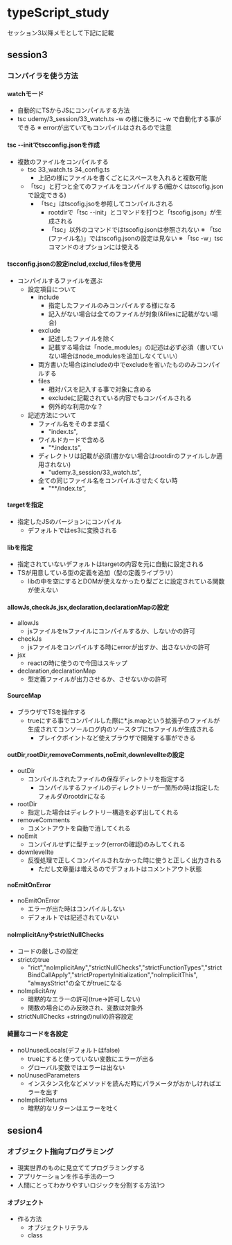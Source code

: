 # typeScript_study



セッション3以降メモとして下記に記載
## session3

### コンパイラを使う方法

#### watchモード
 + 自動的にTSからJSにコンパイルする方法
 + tsc udemy/3_session/33_watch.ts -w の様に後ろに -w で自動化する事ができる
 ※ errorが出ていてもコンパイルはされるので注意

#### tsc --initでtscconfig.jsonを作成
 + 複数のファイルをコンパイルする
   + tsc 33_watch.ts 34_config.ts
     + 上記の様にファイルを書くごとにスペースを入れると複数可能
   + 「tsc」と打つと全てのファイルをコンパイルする(細かくはtscofig.jsonで設定できる)
     + 「tsc」はtscofig.jsoを参照してコンパイルされる
       + rootdirで「tsc --init」とコマンドを打つと「tscofig.json」が生成される
       + 「tsc」以外のコマンドではtscofig.jsonは参照されない
       ※ 「tsc (ファイル名)」ではtscofig.jsonの設定は見ない
       ※ 「tsc -w」tscコマンドのオプションには使える

#### tscconfig.jsonの設定includ,exclud,filesを使用
 + コンパイルするファイルを選ぶ
   + 設定項目について
     + include
       + 指定したファイルのみコンパイルする様になる
       + 記入がない場合は全てのファイルが対象(&filesに記載がない場合)
     + exclude
       + 記述したファイルを除く
       + 記載する場合は「node_modules」の記述は必ず必須（書いていない場合はnode_modulesを追加しなくていい）
     + 両方書いた場合はincludeの中でexcludeを省いたもののみコンパイルする
     + files
       + 相対パスを記入する事で対象に含める
       + excludeに記載されている内容でもコンパイルされる
       + 例外的な利用かな？
   + 記述方法について
     + ファイル名をそのまま描く
       + "index.ts",
     + ワイルドカードで含める
       + "*.index.ts",
     + ディレクトリは記載が必須(書かない場合はrootdirのファイルしか適用されない)
       + "udemy.3_session/33_watch.ts",
     + 全ての同じファイル名をコンパイルさせたくない時
       + "**/index.ts",

#### targetを指定
 + 指定したJSのバージョンにコンパイル
   + デフォルトではes3に変換される

#### libを指定
 + 指定されていないデフォルトはtargetの内容を元に自動に設定される
 + TSが用意している型の定義を追加（型の定義ライブラリ）
   + libの中を空にするとDOMが使えなかったり型ごとに設定されている関数が使えない

#### allowJs,checkJs,jsx,declaration,declarationMapの設定
 + allowJs
   + jsファイルをtsファイルにコンパイルするか、しないかの許可
 + checkJs
   + jsファイルをコンパイルする時にerrorが出すか、出さないかの許可
  + jsx
    + reactの時に使うので今回はスキップ
  + declaration,declarationMap
    + 型定義ファイルが出力させるか、させないかの許可

#### SourceMap
 + ブラウザでTSを操作する
   + trueにする事でコンパイルした際に*.js.mapという拡張子のファイルが生成されてコンソールログ内のソースタブにtsファイルが生成される
     + ブレイクポイントなど使えブラウザで開発する事ができる

#### outDir,rootDir,removeComments,noEmit,downlevelIteの設定
 + outDir
   + コンパイルされたファイルの保存ディレクトリを指定する
     + コンパイルするファイルのディレクトリーが一箇所の時は指定したフォルダのrootdirになる
 + rootDir
   + 指定した場合はディレクトリー構造を必ず出してくれる
 + removeComments
   + コメントアウトを自動で消してくれる
 + noEmit
   + コンパイルせずに型チェック(errorの確認)のみしてくれる
 + downlevelIte
   + 反復処理で正しくコンパイルされなかった時に使うと正しく出力される
     + ただし文章量は増えるのでデフォルトはコメントアウト状態

#### noEmitOnError
 + noEmitOnError
   + エラーが出た時はコンパイルしない
   + デフォルトでは記述されていない

#### noImplicitAnyやstrictNullChecks
 + コードの厳しさの設定
 + strictのtrue
   + "rict","noImplicitAny","strictNullChecks","strictFunctionTypes","strictBindCallApply","strictPropertyInitialization","noImplicitThis", "alwaysStrict"の全てがtrueになる
 + noImplicitAny
   + 暗黙的なエラーの許可(true→許可しない)
   + 関数の場合にのみ反映され、変数は対象外
 + strictNullChecks
   +stringのnullの許容設定

#### 綺麗なコードを各設定
 + noUnusedLocals(デフォルトはfalse)
   + trueにすると使っていない変数にエラーが出る
   + グローバル変数ではエラーは出ない
 + noUnusedParameters
   + インスタンス化などメソッドを読んだ時にパラメータがおかしければエラーを出す
 + noImplicitReturns
   + 暗黙的なリターンはエラーを吐く



## sesion4

### オブジェクト指向プログラミング
  + 現実世界のものに見立ててプログラミングする
  + アプリケーションを作る手法の一つ
  + 人間にとってわかりやすいロジックを分割する方法1つ

#### オブジェクト
  + 作る方法
    + オブジェクトリテラル
    + class